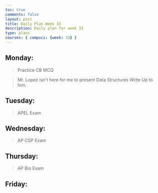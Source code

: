 ```yaml
---
toc: true
comments: false
layout: post
title: Daily Plan Week 33
description: Daily plan for week 33
type: plans
courses: { compsci: {week: 33} }
---
```


## Monday:
> Practice CB MCQ

> Mr. Lopez isn't here for me to present Data Structures Write Up to him.

## Tuesday:
> APEL Exam

## Wednesday:
> AP CSP Exam

## Thursday:
> AP Bio Exam

## Friday:
> 
